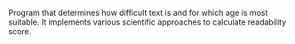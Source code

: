 Program that determines how difficult text is and for which age is most suitable. It implements various scientific approaches to calculate readability score.
